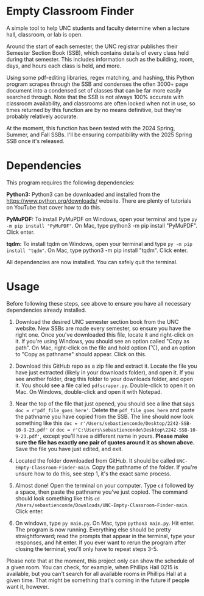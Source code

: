 # Empty Classroom Finder

A simple tool to help UNC students and faculty determine when a lecture hall, classroom, or lab is open. 

Around the start of each semester, the UNC registrar publishes their Semester Section Book (SSB), which contains details of every class held during that semester. 
This includes information such as the building, room, days, and hours each class is held, and more. 

Using some pdf-editing libraries, regex matching, and hashing, this Python program scrapes through the SSB and condenses the often 3000+ page document into a condensed set of classes
that can be far more easily searched through. Note that the SSB is not always 100% accurate with classroom availability, and classrooms are often locked when not in use, so times
returned by this function are by no means definitive, but they're probably relatively accurate. 

At the moment, this function has been tested with the 2024 Spring, Summer, and Fall SSBs. I'll be ensuring compatibility with the 2025 Spring SSB once it's released. 

# Dependencies

This program requires the following dependencies:

**Python3:** Python3 can be downloaded and installed from the https://www.python.org/downloads/ website. There are plenty of tutorials on YouTube that cover how to do this. 

**PyMuPDF:** To install PyMuPDF on Windows, open your terminal and type ```py -m pip install "PyMuPDF"```. On Mac, type python3 -m pip install "PyMuPDF". Click enter.

**tqdm:** To install tqdm on Windows, open your terminal and type ```py -m pip install "tqdm"```. On Mac, type python3 -m pip install "tqdm". Click enter.

All dependencies are now installed. You can safely quit the terminal. 

# Usage

Before following these steps, see above to ensure you have all necessary dependencies already installed. 

1. Download the desired UNC semester section book from the UNC website. New SSBs are made every semester, so ensure you have the right one. Once you've downloaded this file, locate it and right-click on it. If you're using Windows, you should see an option called "Copy as path". On Mac, right-click on the file and hold option (⌥), and an option to "Copy as pathname" should appear. Click on this.  

2. Download this GitHub repo as a zip file and extract it. Locate the file you have just extracted (likely in your downloads folder), and open it. If you see another folder, drag this folder to your downloads folder, and open it. You should see a file called ```pdfscraper.py```. Double-click to open it on Mac. On Windows, double-click and open it with Notepad.

3. Near the top of the file that just opened, you should see a line that says ```doc = r'pdf_file_goes_here'```. Delete the ```pdf_file_goes_here``` and paste the pathname you have copied from the SSB. The line should now look something like this ```doc = r'/Users/sebastienconde/Desktop/2242-SSB-10-9-23.pdf'``` or ```doc = r'C:\Users\sebastienconde\Desktop\2242-SSB-10-9-23.pdf'```, except you'll have a different name in yours. **Please make sure the file has exactly one pair of quotes around it as shown above.** Save the file you have just edited, and exit.

4. Located the folder downloaded from GitHub. It should be called ```UNC-Empty-Classroom-Finder-main```. Copy the pathname of the folder. If you're unsure how to do this, see step 1, it's the exact same process.

5. Almost done! Open the terminal on your computer. Type ```cd``` followed by a space, then paste the pathname you've just copied. The command should look something like this ```cd /Users/sebastienconde/Downloads/UNC-Empty-Classroom-Finder-main```. Click enter.

6. On windows, type ```py main.py```. On Mac, type ```python3 main.py```. Hit enter. The program is now running. Everything else should be pretty straightforward; read the prompts that appear in the terminal, type your responses, and hit enter. If you ever want to rerun the program after closing the terminal, you'll only have to repeat steps 3-5. 

Please note that at the moment, this project only can show the schedule of a given room. You can check, for example, when Phillips Hall 0215 is available, but you can't search for all available rooms in Phillips Hall at a given time. That might be something that's coming in the future if people want it, however. 

